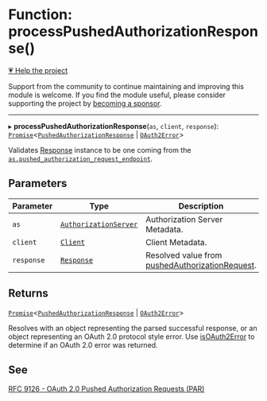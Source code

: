 # Function: processPushedAuthorizationResponse()

[💗 Help the project](https://github.com/sponsors/panva)

Support from the community to continue maintaining and improving this module is welcome. If you find the module useful, please consider supporting the project by [becoming a sponsor](https://github.com/sponsors/panva).

***

▸ **processPushedAuthorizationResponse**(`as`, `client`, `response`): [`Promise`](https://developer.mozilla.org/docs/Web/JavaScript/Reference/Global_Objects/Promise)\<[`PushedAuthorizationResponse`](../interfaces/PushedAuthorizationResponse.md) \| [`OAuth2Error`](../interfaces/OAuth2Error.md)\>

Validates [Response](https://developer.mozilla.org/docs/Web/API/Response) instance to be one coming from the
[`as.pushed_authorization_request_endpoint`](../interfaces/AuthorizationServer.md#pushed_authorization_request_endpoint).

## Parameters

| Parameter | Type | Description |
| ------ | ------ | ------ |
| `as` | [`AuthorizationServer`](../interfaces/AuthorizationServer.md) | Authorization Server Metadata. |
| `client` | [`Client`](../interfaces/Client.md) | Client Metadata. |
| `response` | [`Response`](https://developer.mozilla.org/docs/Web/API/Response) | Resolved value from [pushedAuthorizationRequest](pushedAuthorizationRequest.md). |

## Returns

[`Promise`](https://developer.mozilla.org/docs/Web/JavaScript/Reference/Global_Objects/Promise)\<[`PushedAuthorizationResponse`](../interfaces/PushedAuthorizationResponse.md) \| [`OAuth2Error`](../interfaces/OAuth2Error.md)\>

Resolves with an object representing the parsed successful response, or an object
  representing an OAuth 2.0 protocol style error. Use [isOAuth2Error](isOAuth2Error.md) to determine if an
  OAuth 2.0 error was returned.

## See

[RFC 9126 - OAuth 2.0 Pushed Authorization Requests (PAR)](https://www.rfc-editor.org/rfc/rfc9126.html#name-pushed-authorization-reques)
